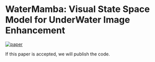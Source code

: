 # WaterMamba: Visual State Space Model for UnderWater Image Enhancement

[![paper](https://img.shields.io/badge/arXiv-Paper-<COLOR>.svg)](https://arxiv.org/abs/2405.08419)

If this paper is accepted, we will publish the code.

